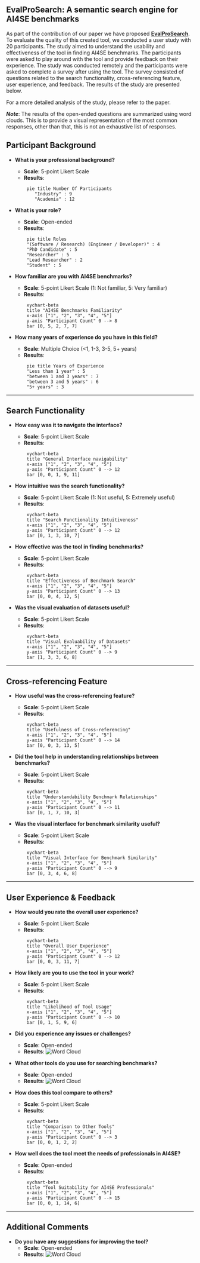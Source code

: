 <h2 align="left">EvalProSearch: A semantic search engine for AI4SE benchmarks</h2>

As part of the contribution of our paper we have proposed [**EvalProSearch**](https://evalpro.online/search.html). To evaluate the quality of this created tool, we conducted a user study with 20 participants. The study aimed to understand the usability and effectiveness of the tool in finding AI4SE benchmarks. The participants were asked to play around with the tool and provide feedback on their experience. The study was conducted remotely and the participants were asked to complete a survey after using the tool. The survey consisted of questions related to the search functionality, cross-referencing feature, user experience, and feedback. The results of the study are presented below.

For a more detailed analysis of the study, please refer to the paper.

**_Note_**: The results of the open-ended questions are summarized using word clouds. This is to provide a visual representation of the most common responses, other than that, this is not an exhaustive list of responses.

## Participant Background
- **What is your professional background?**
   - **Scale**: 5-point Likert Scale
   - **Results**:
        ```mermaid 
         pie title Number Of Participants
            "Industry" : 9
            "Academia" : 12
        ``` 
-  **What is your role?**
   - **Scale**: Open-ended
   - **Results**:
       ```mermaid
        pie title Roles
        "(Software / Research) (Engineer / Developer)" : 4
        "PhD Candidate" : 5
        "Researcher" : 5
        "Lead Researcher" : 2
        "Student" : 5
       ```
- **How familiar are you with AI4SE benchmarks?**
   - **Scale**: 5-point Likert Scale (1: Not familiar, 5: Very familiar)
   - **Results**: 
       ```mermaid
        xychart-beta
        title "AI4SE Benchmarks Familiarity"
        x-axis ["1", "2", "3", "4", "5"]
        y-axis "Participant Count" 0 --> 8
        bar [0, 5, 2, 7, 7]
       ```

- **How many years of experience do you have in this field?**
   - **Scale**: Multiple Choice (<1, 1-3, 3-5, 5+ years)
   - **Results**: 
       ```mermaid
        pie title Years of Experience
        "Less than 1 year" : 5
        "between 1 and 3 years" : 7
        "between 3 and 5 years" : 6
        "5+ years" : 3
       ```
---

## Search Functionality
- **How easy was it to navigate the interface?**
   - **Scale**: 5-point Likert Scale
   - **Results**:  
       ```mermaid
        xychart-beta
        title "General Interface navigability"
        x-axis ["1", "2", "3", "4", "5"]
        y-axis "Participant Count" 0 --> 12
        bar [0, 0, 1, 9, 11]
       ```
- **How intuitive was the search functionality?**
   - **Scale**: 5-point Likert Scale (1: Not useful, 5: Extremely useful)
   - **Results**:   
       ```mermaid
        xychart-beta
        title "Search Functionality Intuitiveness"
        x-axis ["1", "2", "3", "4", "5"]
        y-axis "Participant Count" 0 --> 12
        bar [0, 1, 3, 10, 7]
       ```
- **How effective was the tool in finding benchmarks?**
   - **Scale**: 5-point Likert Scale
   - **Results**:   
       ```mermaid
        xychart-beta
        title "Effectiveness of Benchmark Search"
        x-axis ["1", "2", "3", "4", "5"]
        y-axis "Participant Count" 0 --> 13
        bar [0, 0, 4, 12, 5]
       ```

- **Was the visual evaluation of datasets useful?**
   - **Scale**: 5-point Likert Scale
   - **Results**:   
       ```mermaid
        xychart-beta
        title "Visual Evaluability of Datasets"
        x-axis ["1", "2", "3", "4", "5"]
        y-axis "Participant Count" 0 --> 9
        bar [1, 3, 3, 6, 8]
       ```
---

## Cross-referencing Feature

- **How useful was the cross-referencing feature?**
   - **Scale**: 5-point Likert Scale
   - **Results**:   
       ```mermaid
        xychart-beta
        title "Usefulness of Cross-referencing"
        x-axis ["1", "2", "3", "4", "5"]
        y-axis "Participant Count" 0 --> 14
        bar [0, 0, 3, 13, 5]
       ```

- **Did the tool help in understanding relationships between benchmarks?**
   - **Scale**: 5-point Likert Scale
   - **Results**:   
       ```mermaid
        xychart-beta
        title "Understandability Benchmark Relationships"
        x-axis ["1", "2", "3", "4", "5"]
        y-axis "Participant Count" 0 --> 11
        bar [0, 1, 7, 10, 3]
       ```

- **Was the visual interface for benchmark similarity useful?**
   - **Scale**: 5-point Likert Scale
   - **Results**:   
       ```mermaid
        xychart-beta
        title "Visual Interface for Benchmark Similarity"
        x-axis ["1", "2", "3", "4", "5"]
        y-axis "Participant Count" 0 --> 9
        bar [0, 3, 4, 6, 8]
       ```

---

## User Experience & Feedback

- **How would you rate the overall user experience?**
   - **Scale**: 5-point Likert Scale
   - **Results**:   
       ```mermaid
        xychart-beta
        title "Overall User Experience"
        x-axis ["1", "2", "3", "4", "5"]
        y-axis "Participant Count" 0 --> 12
        bar [0, 0, 3, 11, 7]
       ```

- **How likely are you to use the tool in your work?**
   - **Scale**: 5-point Likert Scale
   - **Results**:   
       ```mermaid
        xychart-beta
        title "Likelihood of Tool Usage"
        x-axis ["1", "2", "3", "4", "5"]
        y-axis "Participant Count" 0 --> 10
        bar [0, 1, 5, 9, 6]
       ```

- **Did you experience any issues or challenges?**
   - **Scale**: Open-ended
   - **Results**: ![Word Cloud](..\images\wordCloudIssues.png)

- **What other tools do you use for searching benchmarks?**
   - **Scale**: Open-ended
   - **Results**: ![Word Cloud](..\images\wordCloudOtherTools.png)

- **How does this tool compare to others?**
   - **Scale**: 5-point Likert Scale
   - **Results**:   
       ```mermaid
        xychart-beta
        title "Comparison to Other Tools"
        x-axis ["1", "2", "3", "4", "5"]
        y-axis "Participant Count" 0 --> 3
        bar [0, 0, 1, 2, 2]
       ```

- **How well does the tool meet the needs of professionals in AI4SE?**
   - **Scale**: Open-ended
   - **Results**:   
       ```mermaid
        xychart-beta
        title "Tool Suitability for AI4SE Professionals"
        x-axis ["1", "2", "3", "4", "5"]
        y-axis "Participant Count" 0 --> 15
        bar [0, 0, 1, 14, 6]
       ```

---
## Additional Comments
- **Do you have any suggestions for improving the tool?**
   - **Scale**: Open-ended
   - **Results**: ![Word Cloud](..\images\wordCloudAdditionalFeatures.png)
